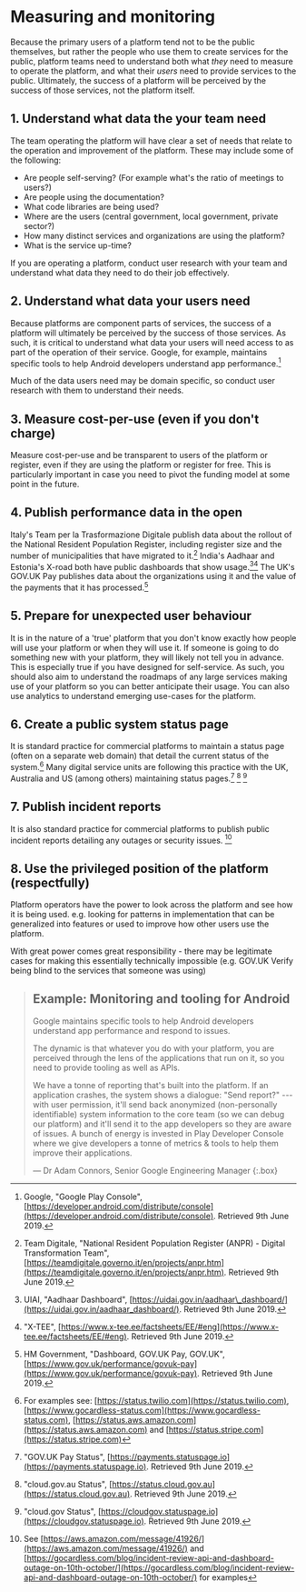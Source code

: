 # Measuring and monitoring

Because the primary users of a platform tend not to be the public themselves, but rather the people who use them to create services for the public, platform teams need to understand both what _they_ need to measure to operate the platform, and what their _users_ need to provide services to the public. Ultimately, the success of a platform will be perceived by the success of those services, not the platform itself.

## 1. Understand what data the your team need

The team operating the platform will have clear a set of needs that relate to the operation and improvement of the platform. These may include some of the following:

* Are people self-serving? (For example what's the ratio of meetings to users?)
* Are people using the documentation?
* What code libraries are being used?
* Where are the users (central government, local government, private sector?)
* How many distinct services and organizations are using the platform?
* What is the service up-time?

If you are operating a platform, conduct user research with your team and understand what data they need to do their job effectively.

## 2. Understand what data your users need

Because platforms are component parts of services, the success of a platform will ultimately be perceived by the success of those services. As such, it is critical to understand what data your users will need access to as part of the operation of their service. Google, for example, maintains specific tools to help Android developers understand app performance.[^1]

Much of the data users need may be domain specific, so conduct user research with them to understand their needs.

## 3. Measure cost-per-use (even if you don't charge)

Measure cost-per-use and be transparent to users of the platform or register, even if they are using the platform or register for free. This is particularly important in case you need to pivot the funding model at some point in the future.

## 4. Publish performance data in the open

Italy's Team per la Trasformazione Digitale publish data about the rollout of the National Resident Population Register, including register size and the number of municipalities that have migrated to it.[^2] India's Aadhaar and Estonia's X-road both have public dashboards that show usage.[^3][^4] The UK's GOV.UK Pay publishes data about the organizations using it and the value of the payments that it has processed.[^5]

## 5. Prepare for unexpected user behaviour

It is in the nature of a 'true' platform that you don't know exactly how people will use your platform or when they will use it. If someone is going to do something new with your platform, they will likely not tell you in advance. This is especially true if you have designed for self-service. As such, you should also aim to understand the roadmaps of any large services making use of your platform so you can better anticipate their usage. You can also use analytics to understand emerging use-cases for the platform.

## 6. Create a public system status page

It is standard practice for commercial platforms to maintain a status page (often on a separate web domain) that detail the current status of the system.[^6] Many digital service units are following this practice with the UK, Australia and US (among others) maintaining status pages.[^7] [^8] [^9]

## 7. Publish incident reports

It is also standard practice for commercial platforms to publish public incident reports detailing any outages or security issues. [^10] 

## 8. Use the privileged position of the platform (respectfully)

Platform operators have the power to look across the platform and see how it is being used. e.g. looking for patterns in implementation that can be generalized into features or used to improve how other users use the platform.

With great power comes great responsibility - there may be legitimate cases for making this essentially technically impossible (e.g. GOV.UK Verify being blind to the services that someone was using)

> ## Example: Monitoring and tooling for Android
> 
> Google maintains specific tools to help Android developers understand app performance and respond to issues. 
> 
> The dynamic is that whatever you do with your platform, you are perceived through the lens of the applications that run on it, so you need to provide tooling as well as APIs.
> 
> We have a tonne of reporting that's built into the platform. If an application crashes, the system shows a dialogue: "Send report?" --- with user permission, it'll send back anonymized (non-personally identifiable) system information to the core team (so we can debug our platform) and it'll send it to the app developers so they are aware of issues. A bunch of energy is invested in Play Developer Console where we give developers a tonne of metrics & tools to help them improve their applications.
> 
> — Dr Adam Connors, Senior Google Engineering Manager
{:.box}

[^1]:   Google, "Google Play Console", [https://developer.android.com/distribute/console](https://developer.android.com/distribute/console). Retrieved 9th June 2019.

[^2]:   Team Digitale, "National Resident Population Register (ANPR) - Digital Transformation Team", [https://teamdigitale.governo.it/en/projects/anpr.htm](https://teamdigitale.governo.it/en/projects/anpr.htm). Retrieved 9th June 2019.

[^3]:   UIAI, "Aadhaar Dashboard", [https://uidai.gov.in/aadhaar\_dashboard/](https://uidai.gov.in/aadhaar_dashboard/). Retrieved 9th June 2019.

[^4]:   "X-TEE", [https://www.x-tee.ee/factsheets/EE/#eng](https://www.x-tee.ee/factsheets/EE/#eng). Retrieved 9th June 2019.

[^5]:   HM Government, "Dashboard, GOV.UK Pay,  GOV.UK", [https://www.gov.uk/performance/govuk-pay](https://www.gov.uk/performance/govuk-pay). Retrieved 9th June 2019.

[^6]:   For examples see: [https://status.twilio.com](https://status.twilio.com), [https://www.gocardless-status.com](https://www.gocardless-status.com), [https://status.aws.amazon.com](https://status.aws.amazon.com) and [https://status.stripe.com](https://status.stripe.com)

[^7]:   "GOV.UK Pay Status", [https://payments.statuspage.io](https://payments.statuspage.io). Retrieved 9th June 2019.

[^8]:   "cloud.gov.au Status", [https://status.cloud.gov.au](https://status.cloud.gov.au). Retrieved 9th June 2019.

[^9]:   "cloud.gov Status", [https://cloudgov.statuspage.io](https://cloudgov.statuspage.io). Retrieved 9th June 2019.

[^10]:  See [https://aws.amazon.com/message/41926/](https://aws.amazon.com/message/41926/) and [https://gocardless.com/blog/incident-review-api-and-dashboard-outage-on-10th-october/](https://gocardless.com/blog/incident-review-api-and-dashboard-outage-on-10th-october/) for examples
